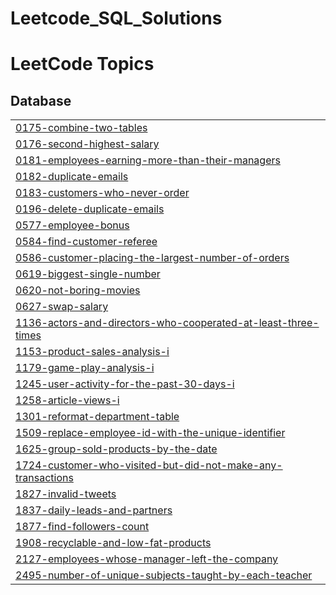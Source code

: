 # Leetcode_SQL_Solutions
<!---LeetCode Topics Start-->
# LeetCode Topics
## Database
|  |
| ------- |
| [0175-combine-two-tables](https://github.com/dm9612/Leetcode_SQL_Solutions/tree/master/0175-combine-two-tables) |
| [0176-second-highest-salary](https://github.com/dm9612/Leetcode_SQL_Solutions/tree/master/0176-second-highest-salary) |
| [0181-employees-earning-more-than-their-managers](https://github.com/dm9612/Leetcode_SQL_Solutions/tree/master/0181-employees-earning-more-than-their-managers) |
| [0182-duplicate-emails](https://github.com/dm9612/Leetcode_SQL_Solutions/tree/master/0182-duplicate-emails) |
| [0183-customers-who-never-order](https://github.com/dm9612/Leetcode_SQL_Solutions/tree/master/0183-customers-who-never-order) |
| [0196-delete-duplicate-emails](https://github.com/dm9612/Leetcode_SQL_Solutions/tree/master/0196-delete-duplicate-emails) |
| [0577-employee-bonus](https://github.com/dm9612/Leetcode_SQL_Solutions/tree/master/0577-employee-bonus) |
| [0584-find-customer-referee](https://github.com/dm9612/Leetcode_SQL_Solutions/tree/master/0584-find-customer-referee) |
| [0586-customer-placing-the-largest-number-of-orders](https://github.com/dm9612/Leetcode_SQL_Solutions/tree/master/0586-customer-placing-the-largest-number-of-orders) |
| [0619-biggest-single-number](https://github.com/dm9612/Leetcode_SQL_Solutions/tree/master/0619-biggest-single-number) |
| [0620-not-boring-movies](https://github.com/dm9612/Leetcode_SQL_Solutions/tree/master/0620-not-boring-movies) |
| [0627-swap-salary](https://github.com/dm9612/Leetcode_SQL_Solutions/tree/master/0627-swap-salary) |
| [1136-actors-and-directors-who-cooperated-at-least-three-times](https://github.com/dm9612/Leetcode_SQL_Solutions/tree/master/1136-actors-and-directors-who-cooperated-at-least-three-times) |
| [1153-product-sales-analysis-i](https://github.com/dm9612/Leetcode_SQL_Solutions/tree/master/1153-product-sales-analysis-i) |
| [1179-game-play-analysis-i](https://github.com/dm9612/Leetcode_SQL_Solutions/tree/master/1179-game-play-analysis-i) |
| [1245-user-activity-for-the-past-30-days-i](https://github.com/dm9612/Leetcode_SQL_Solutions/tree/master/1245-user-activity-for-the-past-30-days-i) |
| [1258-article-views-i](https://github.com/dm9612/Leetcode_SQL_Solutions/tree/master/1258-article-views-i) |
| [1301-reformat-department-table](https://github.com/dm9612/Leetcode_SQL_Solutions/tree/master/1301-reformat-department-table) |
| [1509-replace-employee-id-with-the-unique-identifier](https://github.com/dm9612/Leetcode_SQL_Solutions/tree/master/1509-replace-employee-id-with-the-unique-identifier) |
| [1625-group-sold-products-by-the-date](https://github.com/dm9612/Leetcode_SQL_Solutions/tree/master/1625-group-sold-products-by-the-date) |
| [1724-customer-who-visited-but-did-not-make-any-transactions](https://github.com/dm9612/Leetcode_SQL_Solutions/tree/master/1724-customer-who-visited-but-did-not-make-any-transactions) |
| [1827-invalid-tweets](https://github.com/dm9612/Leetcode_SQL_Solutions/tree/master/1827-invalid-tweets) |
| [1837-daily-leads-and-partners](https://github.com/dm9612/Leetcode_SQL_Solutions/tree/master/1837-daily-leads-and-partners) |
| [1877-find-followers-count](https://github.com/dm9612/Leetcode_SQL_Solutions/tree/master/1877-find-followers-count) |
| [1908-recyclable-and-low-fat-products](https://github.com/dm9612/Leetcode_SQL_Solutions/tree/master/1908-recyclable-and-low-fat-products) |
| [2127-employees-whose-manager-left-the-company](https://github.com/dm9612/Leetcode_SQL_Solutions/tree/master/2127-employees-whose-manager-left-the-company) |
| [2495-number-of-unique-subjects-taught-by-each-teacher](https://github.com/dm9612/Leetcode_SQL_Solutions/tree/master/2495-number-of-unique-subjects-taught-by-each-teacher) |
<!---LeetCode Topics End-->